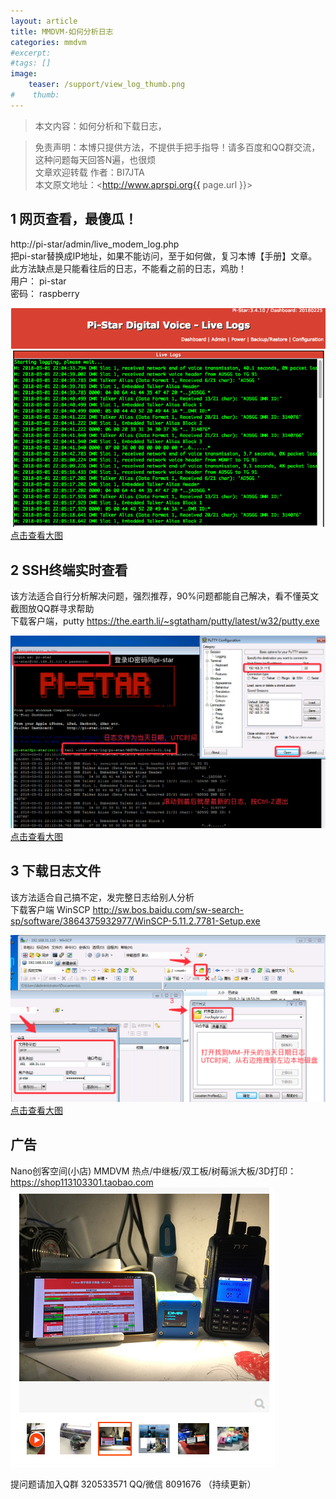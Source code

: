 ```yaml
---
layout: article
title: MMDVM-如何分析日志
categories: mmdvm
#excerpt:
#tags: []
image:
    teaser: /support/view_log_thumb.png
#    thumb:
---
```



> 本文内容：如何分析和下载日志，

> 免责声明：本博只提供方法，不提供手把手指导！请多百度和QQ群交流，这种问题每天回答N遍，也很烦  
> 文章欢迎转载
> 作者：BI7JTA  
> 本文原文地址：<http://www.aprspi.org{{ page.url }}> 


## 1 网页查看，最傻瓜！
http://pi-star/admin/live_modem_log.php  
把pi-star替换成IP地址，如果不能访问，至于如何做，复习本博【手册】文章。此方法缺点是只能看往后的日志，不能看之前的日志，鸡肋！  
用户： pi-star  
密码： raspberry  

![图片装载中](/images/support/viewlog_live_log.png)   
[点击查看大图](http://www.aprspi.org/images/support/viewlog_live_log.png)   


## 2 SSH终端实时查看  
该方法适合自行分析解决问题，强烈推荐，90%问题都能自己解决，看不懂英文截图放QQ群寻求帮助  
下载客户端，putty 
https://the.earth.li/~sgtatham/putty/latest/w32/putty.exe

![图片装载中](/images/support/viewlog_ssh_log.png)   
[点击查看大图](http://www.aprspi.org/images/support/viewlog_ssh_log.png)   

## 3 下载日志文件  
该方法适合自己搞不定，发完整日志给别人分析    
下载客户端 WinSCP 
http://sw.bos.baidu.com/sw-search-sp/software/3864375932977/WinSCP-5.11.2.7781-Setup.exe

![图片装载中](/images/support/viewlog_scp_log.png)   
[点击查看大图](http://www.aprspi.org/images/support/viewlog_scp_log.png)   

## 广告
Nano创客空间(小店) MMDVM 热点/中继板/双工板/树莓派大板/3D打印：  
[https://shop113103301.taobao.com ](https://shop113103301.taobao.com )   
![图片装载中](/images/mmdvm/nano_userguide_taobao.png)     



提问题请加入Q群 320533571  QQ/微信 8091676 
（持续更新）







